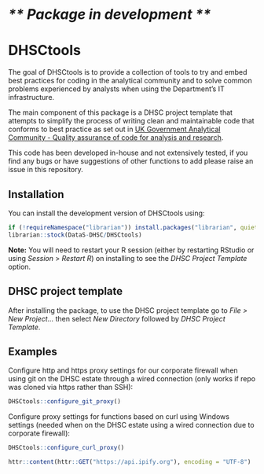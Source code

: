 
<!-- README.md is generated from README.Rmd. Please edit that file -->

# *\*\* Package in development \*\**

# DHSCtools

The goal of DHSCtools is to provide a collection of tools to try and
embed best practices for coding in the analytical community and to solve
common problems experienced by analysts when using the Department’s IT
infrastructure.

The main component of this package is a DHSC project template that
attempts to simplify the process of writing clean and maintainable code
that conforms to best practice as set out in [UK Government Analytical
Community - Quality assurance of code for analysis and
research](https://best-practice-and-impact.github.io/qa-of-code-guidance/).

This code has been developed in-house and not extensively tested, if you
find any bugs or have suggestions of other functions to add please raise
an issue in this repository.

## Installation

You can install the development version of DHSCtools using:

``` r
if (!requireNamespace("librarian")) install.packages("librarian", quiet = TRUE)
librarian::stock(DataS-DHSC/DHSCtools)
```

**Note:** You will need to restart your R session (either by restarting
RStudio or using *Session* \> *Restart R*) on installing to see the
*DHSC Project Template* option.

## DHSC project template

After installing the package, to use the DHSC project template go to
*File \> New Project…* then select *New Directory* followed by *DHSC
Project Template*.

## Examples

Configure http and https proxy settings for our corporate firewall when
using git on the DHSC estate through a wired connection (only works if
repo was cloned via https rather than SSH):

``` r
DHSCtools::configure_git_proxy()
```

Configure proxy settings for functions based on curl using Windows
settings (needed when on the DHSC estate using a wired connection due to
corporate firewall):

``` r
DHSCtools::configure_curl_proxy()

httr::content(httr::GET("https://api.ipify.org"), encoding = "UTF-8")
```
